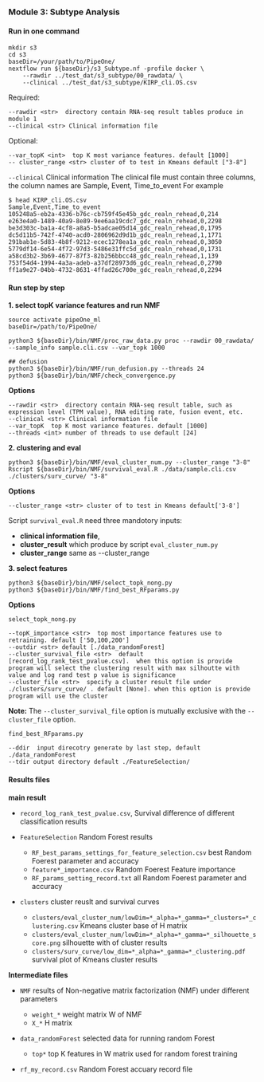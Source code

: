 
### __Module 3: Subtype Analysis__

#### Run in one command

```
mkdir s3
cd s3
baseDir=/your/path/to/PipeOne/
nextflow run ${baseDir}/s3_Subtype.nf -profile docker \
	--rawdir ../test_dat/s3_subtype/00_rawdata/ \
	--clinical ../test_dat/s3_subtype/KIRP_cli.OS.csv 
```
Required: 

    --rawdir <str>  directory contain RNA-seq result tables produce in module 1
    --clinical <str> Clinical information file

Optional:
    
    --var_topK <int>  top K most variance features. default [1000]
    -- cluster_range <str> cluster of to test in Kmeans default ["3-8"]
    

`--clinical` Clinical information
The clinical  file must contain three columns, the column names are Sample, Event, Time_to_event
For example
```
$ head KIRP_cli.OS.csv
Sample,Event,Time_to_event
105248a5-eb2a-4336-b76c-cb759f45e45b_gdc_realn_rehead,0,214
e263e4a0-1489-40a9-8e89-9ee6aa19cdc7_gdc_realn_rehead,0,2298
be3d303c-ba1a-4cf8-a8a5-b5adcae05d14_gdc_realn_rehead,0,1795
dc5d11b5-742f-4740-acd0-2806962d9d1b_gdc_realn_rehead,1,1771
291bab1e-5d83-4b8f-9212-ecec1278ea1a_gdc_realn_rehead,0,3050
5779df14-6e54-4f72-97d3-5486e31ffc5d_gdc_realn_rehead,0,1731
a58cd3b2-3b69-4677-87f3-82b256bbcc48_gdc_realn_rehead,1,139
753f54d4-1994-4a3a-adeb-a37df28973d6_gdc_realn_rehead,0,2790
ff1a9e27-04bb-4732-8631-4ffad26c700e_gdc_realn_rehead,0,2294
```


#### Run step by step

__1. select topK variance features and run NMF__
```
source activate pipeOne_ml
baseDir=/path/to/PipeOne/

python3 ${baseDir}/bin/NMF/proc_raw_data.py proc --rawdir 00_rawdata/ --sample_info sample.cli.csv --var_topk 1000

## defusion
python3 ${baseDir}/bin/NMF/run_defusion.py --threads 24
python3 ${baseDir}/bin/NMF/check_convergence.py 
```

__Options__

    --rawdir <str>  directory contain RNA-seq result table, such as expression level (TPM value), RNA editing rate, fusion event, etc.
    --clinical <str> Clinical information file
    --var_topK  top K most variance features. default [1000]
    --threads <int> number of threads to use default [24]

__2. clustering and eval__
```
python3 ${baseDir}/bin/NMF/eval_cluster_num.py --cluster_range "3-8"
Rscript ${baseDir}/bin/NMF/survival_eval.R ./data/sample.cli.csv ./clusters/surv_curve/ "3-8"
```

__Options__

    --cluster_range <str> cluster of to test in Kmeans default['3-8']

Script `survival_eval.R` need three mandotory inputs:
* __clinical information file__,  
* __cluster_result__ which produce by script `eval_cluster_num.py`
* __cluster_range__ same as --cluster_range


__3. select features__
```
python3 ${baseDir}/bin/NMF/select_topk_nong.py 
python3 ${baseDir}/bin/NMF/find_best_RFparams.py 
```

__Options__

`select_topk_nong.py`

    --topK_importance <str>  top most importance features use to retraining. default ['50,100,200']
    --outdir <str> default [./data_randomForest]
    --cluster_survival_file <str>  default [record_log_rank_test_pvalue.csv].  when this option is provide program will select the clustering result with max silhoutte with value and log rand test p value is significance
    --cluster_file <str>  specify a cluster result file under ./clusters/surv_curve/ . default [None]. when this option is provide program will use the cluster

__Note:__ The `--cluster_survival_file` option is mutually exclusive with the `--cluster_file` option.

`find_best_RFparams.py`

    --ddir  input direcotry generate by last step, default ./data_randomForest
    --tdir output directory default ./FeatureSelection/

#### Results files

__main result__

* `record_log_rank_test_pvalue.csv`, Survival difference of different classification results

* `FeatureSelection` Random Forest results
    * `RF_best_params_settings_for_feature_selection.csv` best Random Foerest parameter and accuracy
    * `feature*_importance.csv`  Random Foerest Feature importance
    * `RF_params_setting_record.txt` all Random Foerest parameter and accuracy

* `clusters` cluster reuslt and survival curves
    * `clusters/eval_cluster_num/lowDim=*_alpha=*_gamma=*_clusters=*_clustering.csv` Kmeans cluster base of H matrix
    * `clusters/eval_cluster_num/lowDim=*_alpha=*_gamma=*_silhouette_score.png` silhouette with of cluster results
    * `clusters/surv_curve/low_dim=*_alpha=*_gamma=*_clustering.pdf` survival plot of Kmeans cluster results 

__Intermediate files__

* `NMF` results of Non-negative matrix factorization (NMF) under different parameters

    * `weight_*` weight matrix W of NMF
    * `X_*`      H matrix

* `data_randomForest` selected data for running random Forest
    
    * `top*` top K features in W matrix used for random forest training

* `rf_my_record.csv` Random Forest accuary record file
